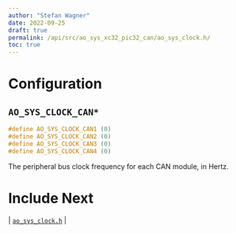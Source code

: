 ```yaml
---
author: "Stefan Wagner"
date: 2022-09-25
draft: true
permalink: /api/src/ao_sys_xc32_pic32_can/ao_sys_clock.h/
toc: true
---
```


# Configuration

## `AO_SYS_CLOCK_CAN*`

```c
#define AO_SYS_CLOCK_CAN1 (0)
#define AO_SYS_CLOCK_CAN2 (0)
#define AO_SYS_CLOCK_CAN3 (0)
#define AO_SYS_CLOCK_CAN4 (0)
```

The peripheral bus clock frequency for each CAN module, in Hertz.

# Include Next

| [`ao_sys_clock.h`](../ao_sys_xc32_pic32/ao_sys_clock.h.md) |
